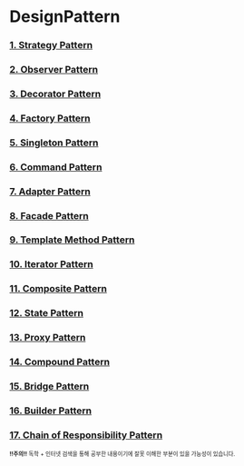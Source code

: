 # DesignPattern  

### [1. Strategy Pattern](./Strategy/Strategy.md)  
### [2. Observer Pattern](./Observer/Observer.md)  
### [3. Decorator Pattern](./Decorator/Decorator.md)  
### [4. Factory Pattern](./Factory/Factory.md)  
### [5. Singleton Pattern](./Singleton/Singleton.md)  
### [6. Command Pattern](./Command/Command.md)  
### [7. Adapter Pattern](./Adapter/Adapter.md)  
### [8. Facade Pattern](./Facade/Facade.md)  
### [9. Template Method Pattern](./TemplateMethod/TemplateMethod.md)  
### [10. Iterator Pattern](./Iterator/Iterator.md)  
### [11. Composite Pattern](./Composite/Composite.md)  
### [12. State Pattern](./State/State.md)  
### [13. Proxy Pattern](./Proxy/Proxy.md)  
### [14. Compound Pattern](./Compound/Compound.md)  
### [15. Bridge Pattern](./Bridge/Bridge.md)  
### [16. Builder Pattern](./Builder/Builder.md)  
### [17. Chain of Responsibility Pattern](./Chain/Chain.md)  
<!--
### [18. Flyweight Pattern](./Flyweight/Flyweight.md)  
### [19. Interpreter Pattern](./Interpreter/Interpreter.md)  
### [20. Mediator Pattern](./Mediator/Mediator.md)  
### [21. Memento Pattern](./Memento/Memento.md)  
### [22. Prototype Pattern](./Prototype/Prototype.md)  
### [23. Visitor Pattern](./Visitor/Visitor.md)  

### Creational Pattern
	1. Singleton
	2. Factory
	3. Prototype
	4. Builder
### Behavior Pattern
	1. Strategy
	2. Observer
	3. State
	4. Command
	5. Iterator
	6. Template Method
	7. Interpreter
	8. Mediator
	9. Chain of Responsibility
	10. Memento
	11. Visitor
### Structural Pattern
	1. Decorator
	2. Adapter
	3. Composite
	4. Facade
	5. Proxy
	6. Bridge
	7. Flyweight

### Class Pattern
	1. Template Method
	2. Factory Method
	3. Adapter
	4. Interpreter
### Object Pattern
	1. Strategy
	2. Observer
	3. Decorator
	4. Proxy
	5. Composite
	6. Iterator
	7. State
	8. Abstract Factory
	9. Singleton
	10. Visitor
	11. Memento
	12. Chain of Responsibility
	13. Bridge
	14. Mediator
	15. Flyweight
	16. Prototype
	17. Builder
-->

<sub><sub>**!!주의!!** 독학 + 인터넷 검색을 통해 공부한 내용이기에 잘못 이해한 부분이 있을 가능성이 있습니다.</sub></sub>  
